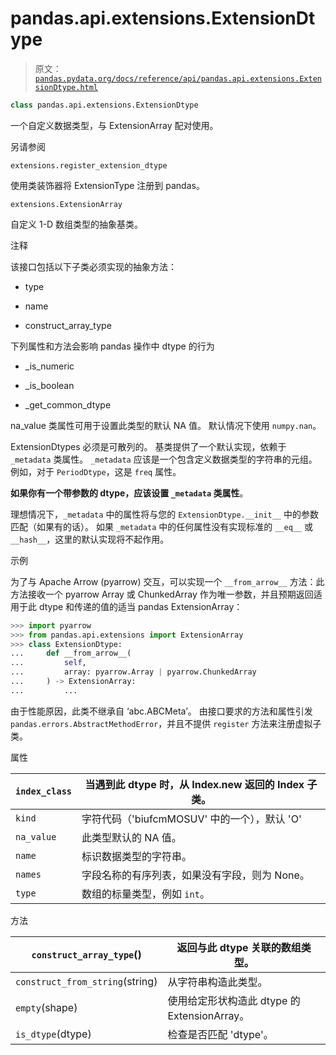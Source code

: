 # pandas.api.extensions.ExtensionDtype

> 原文：[`pandas.pydata.org/docs/reference/api/pandas.api.extensions.ExtensionDtype.html`](https://pandas.pydata.org/docs/reference/api/pandas.api.extensions.ExtensionDtype.html)

```py
class pandas.api.extensions.ExtensionDtype
```

一个自定义数据类型，与 ExtensionArray 配对使用。

另请参阅

`extensions.register_extension_dtype`

使用类装饰器将 ExtensionType 注册到 pandas。

`extensions.ExtensionArray`

自定义 1-D 数组类型的抽象基类。

注释

该接口包括以下子类必须实现的抽象方法：

+   type

+   name

+   construct_array_type

下列属性和方法会影响 pandas 操作中 dtype 的行为

+   _is_numeric

+   _is_boolean

+   _get_common_dtype

na_value 类属性可用于设置此类型的默认 NA 值。 默认情况下使用 `numpy.nan`。

ExtensionDtypes 必须是可散列的。 基类提供了一个默认实现，依赖于 `_metadata` 类属性。 `_metadata` 应该是一个包含定义数据类型的字符串的元组。 例如，对于 `PeriodDtype`，这是 `freq` 属性。

**如果你有一个带参数的 dtype，应该设置 ``_metadata`` 类属性**。

理想情况下，`_metadata` 中的属性将与您的 `ExtensionDtype.__init__` 中的参数匹配（如果有的话）。 如果 `_metadata` 中的任何属性没有实现标准的 `__eq__` 或 `__hash__`，这里的默认实现将不起作用。

示例

为了与 Apache Arrow (pyarrow) 交互，可以实现一个 `__from_arrow__` 方法：此方法接收一个 pyarrow Array 或 ChunkedArray 作为唯一参数，并且预期返回适用于此 dtype 和传递的值的适当 pandas ExtensionArray：

```py
>>> import pyarrow
>>> from pandas.api.extensions import ExtensionArray
>>> class ExtensionDtype:
...     def __from_arrow__(
...         self,
...         array: pyarrow.Array | pyarrow.ChunkedArray
...     ) -> ExtensionArray:
...         ... 
```

由于性能原因，此类不继承自 ‘abc.ABCMeta’。 由接口要求的方法和属性引发 `pandas.errors.AbstractMethodError`，并且不提供 `register` 方法来注册虚拟子类。

属性

| `index_class` | 当遇到此 dtype 时，从 Index.__new__ 返回的 Index 子类。 |
| --- | --- |
| `kind` | 字符代码（'biufcmMOSUV' 中的一个），默认 'O' |
| `na_value` | 此类型默认的 NA 值。 |
| `name` | 标识数据类型的字符串。 |
| `names` | 字段名称的有序列表，如果没有字段，则为 None。 |
| `type` | 数组的标量类型，例如 `int`。 |

方法

| `construct_array_type`() | 返回与此 dtype 关联的数组类型。 |
| --- | --- |
| `construct_from_string`(string) | 从字符串构造此类型。 |
| `empty`(shape) | 使用给定形状构造此 dtype 的 ExtensionArray。 |
| `is_dtype`(dtype) | 检查是否匹配 'dtype'。 |
